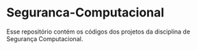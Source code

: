 # Seguranca-Computacional
Esse repositório contém os códigos dos projetos da disciplina de Segurança Computacional.
